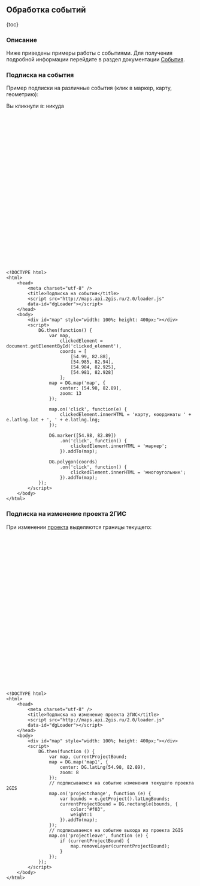 ## Обработка событий

{toc}

### Описание

Ниже приведены примеры работы с событиями. Для получения подробной информации перейдите в раздел документации <a href="/doc/maps/manual/events">События</a>.

### Подписка на события

Пример подписки на различные события (клик в маркер, карту, геометрию):

Вы кликнули в: <span id="clicked_element">никуда</span>
<script src="http://maps.api.2gis.ru/2.0/loader.js" data-id="dgLoader"></script>
<div id="map" style="width: 100%; height: 400px;"></div>
<script>
    DG.then(function() {
        var map,
            clickedElement = document.getElementById('clicked_element'),
            coords = [
                [54.99, 82.88],
                [54.985, 82.94],
                [54.984, 82.925],
                [54.981, 82.928]
            ];
        map = DG.map('map', {
            center: [54.98, 82.89],
            zoom: 13
        });

        map.on('click', function(e) {
            clickedElement.innerHTML = 'карту, координаты ' + e.latlng.lat + ', ' + e.latlng.lng;
        });

        DG.marker([54.98, 82.89])
            .on('click', function() {
                clickedElement.innerHTML = 'маркер';
            }).addTo(map);

        DG.polygon(coords)
            .on('click', function() {
                clickedElement.innerHTML = 'многоугольник';
            }).addTo(map);
    });
</script>

    <!DOCTYPE html>
    <html>
        <head>
            <meta charset="utf-8" />
            <title>Подписка на события</title>
            <script src="http://maps.api.2gis.ru/2.0/loader.js"
            data-id="dgLoader"></script>
        </head>
        <body>
            <div id="map" style="width: 100%; height: 400px;"></div>
            <script>
                DG.then(function() {
                    var map,
                        clickedElement = document.getElementById('clicked_element'),
                        coords = [
                            [54.99, 82.88],
                            [54.985, 82.94],
                            [54.984, 82.925],
                            [54.981, 82.928]
                        ];
                    map = DG.map('map', {
                        center: [54.98, 82.89],
                        zoom: 13
                    });

                    map.on('click', function(e) {
                        clickedElement.innerHTML = 'карту, координаты ' + e.latlng.lat + ', ' + e.latlng.lng;
                    });

                    DG.marker([54.98, 82.89])
                        .on('click', function() {
                            clickedElement.innerHTML = 'маркер';
                        }).addTo(map);

                    DG.polygon(coords)
                        .on('click', function() {
                            clickedElement.innerHTML = 'многоугольник';
                        }).addTo(map);
                });
            </script>
        </body>
    </html>

### Подписка на изменение проекта 2ГИС

При изменении [проекта](/doc/maps/manual/map#map-projectdetector) выделяются границы текущего:

<div id="map1" style="width: 100%; height: 400px;"></div>
<script>
    DG.then(function () {
        var map, currentProjectBound;
        map = DG.map('map1', {
            center: DG.latLng(54.98, 82.89),
            zoom: 8
        });
        // подписываемся на событие изменения текущего проекта 2GIS
        map.on('projectchange', function (e) {
            var bounds = e.getProject().latLngBounds;
            currentProjectBound = DG.rectangle(bounds, {
                color:"#f03",
                weight:1
            }).addTo(map);
        });
        // подписываемся на событие выхода из проекта 2GIS
        map.on('projectleave', function (e) {
            if (currentProjectBound) {
                map.removeLayer(currentProjectBound);
            }
        });
    });
</script>

    <!DOCTYPE html>
    <html>
        <head>
            <meta charset="utf-8" />
            <title>Подписка на изменение проекта 2ГИС</title>
            <script src="http://maps.api.2gis.ru/2.0/loader.js"
            data-id="dgLoader"></script>
        </head>
        <body>
            <div id="map" style="width: 100%; height: 400px;"></div>
            <script>
                DG.then(function () {
                    var map, currentProjectBound;
                    map = DG.map('map1', {
                        center: DG.latLng(54.98, 82.89),
                        zoom: 8
                    });
                    // подписываемся на событие изменения текущего проекта 2GIS
                    map.on('projectchange', function (e) {
                        var bounds = e.getProject().latLngBounds;
                        currentProjectBound = DG.rectangle(bounds, {
                            color:"#f03",
                            weight:1
                        }).addTo(map);
                    });
                    // подписываемся на событие выхода из проекта 2GIS
                    map.on('projectleave', function (e) {
                        if (currentProjectBound) {
                            map.removeLayer(currentProjectBound);
                        }
                    });
                });
            </script>
        </body>
    </html>
